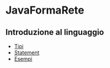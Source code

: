 # JavaFormaRete

## Introduzione al linguaggio


 - [Tipi](https://github.com/Damen89/JavaFormaRete/tree/main/LezioniTipi/src/lezione1_tipi)
 - [Statement](https://github.com/Damen89/JavaFormaRete/tree/main/LezioniTipi/src/lezione2_statement)
 - [Esempi](https://github.com/Damen89/JavaFormaRete/tree/main/LezioniTipi/src/esempi)
